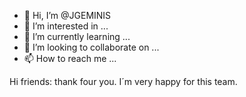 - 👋 Hi, I’m @JGEMINIS
- 👀 I’m interested in ...
- 🌱 I’m currently learning ...
- 💞️ I’m looking to collaborate on ...
- 📫 How to reach me ...

<!---
JGEMINIS/JGEMINIS is a ✨ special ✨ repository because its `README.md` (this file) appears on your GitHub profile.
You can click the Preview link to take a look at your changes.
--->
Hi friends: thank four you. I´m very happy for this team.
